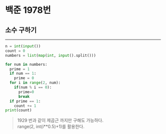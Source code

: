 # 백준 1978번

## 소수 구하기

---

```python
n = int(input())
count = 0
numbers = list(map(int, input().split()))

for num in numbers:
  prime = 1
  if num == 1:
    prime = 0
  for i in range(2, num):
    if(num % i == 0):
      prime=0
      break
  if prime == 1:
    count += 1
print(count)
```

> 1929 번과 같이 제곱근 까지만 구해도 가능하다.  
> range(2, int(i\*\*0.5)+1)를 활용한다.

